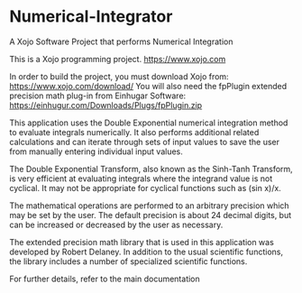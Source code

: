 # Numerical-Integrator
A Xojo Software Project that performs Numerical Integration

This is a Xojo programming project.
https://www.xojo.com

In order to build the project, you must download Xojo from:
https://www.xojo.com/download/
You will also need the fpPlugin extended precision math plug-in from Einhugar Software:
https://einhugur.com/Downloads/Plugs/fpPlugin.zip

This application uses the Double Exponential numerical integration method to evaluate integrals numerically. It also performs additional related calculations and can iterate through sets of input values to save the user from manually entering individual input values. 

The Double Exponential Transform, also known as the Sinh-Tanh Transform, is very efficient at evaluating integrals where the integrand value is not cyclical. It may not be appropriate for cyclical functions such as (sin x)/x.

The mathematical operations are performed to an arbitrary precision which may be set by the user. The default precision is about 24 decimal digits, but can be increased or decreased by the user as necessary.

The extended precision math library that is used in this application was developed by Robert Delaney. In addition to the usual scientific functions, the library includes a number of specialized scientific functions.

For further details, refer to the main documentation
